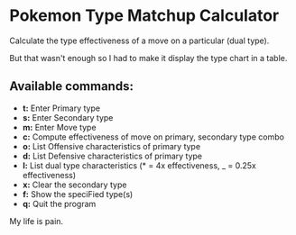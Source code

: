 # Pokemon Type Matchup Calculator

Calculate the type effectiveness of a move on a particular (dual type).

But that wasn't enough so I had to make it display the type chart in a table.

## Available commands:
- **t:** Enter Primary type
- **s:** Enter Secondary type
- **m:** Enter Move type
- **c:** Compute effectiveness of move on primary, secondary type combo
- **o:** List Offensive characteristics of primary type
- **d:** List Defensive characteristics of primary type
- **l:** List dual type characteristics (* = 4x effectiveness, _ = 0.25x effectiveness)
- **x:** Clear the secondary type
- **f:** Show the speciFied type(s)
- **q:** Quit the program


My life is pain.


